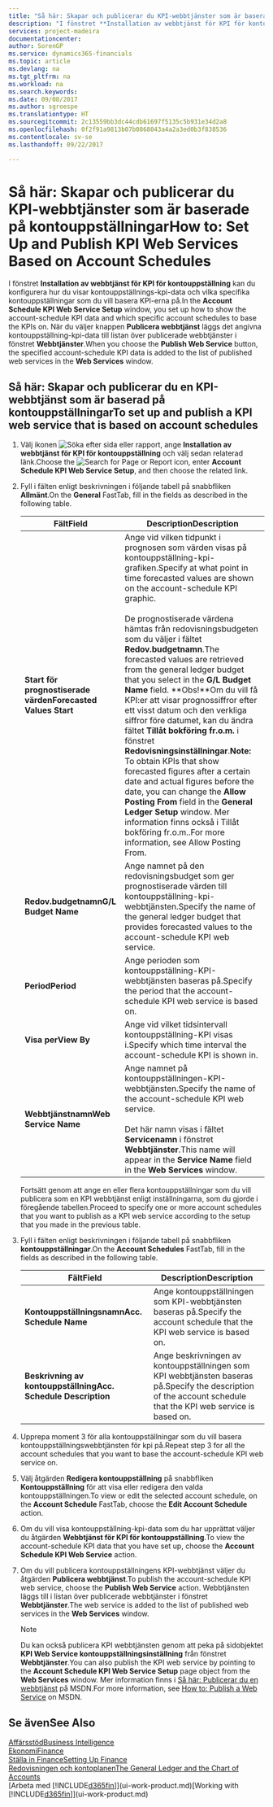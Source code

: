 ```yaml
---
title: "Så här: Skapar och publicerar du KPI-webbtjänster som är baserade på kontouppställningar | Microsoft Docs"
description: "I fönstret **Installation av webbtjänst för KPI för kontouppställning**, kan du konfigurera hur du visar kontouppställnings-kpi-data och vilka specifika kontouppställningar som du vill basera KPI-erna på."
services: project-madeira
documentationcenter: 
author: SorenGP
ms.service: dynamics365-financials
ms.topic: article
ms.devlang: na
ms.tgt_pltfrm: na
ms.workload: na
ms.search.keywords: 
ms.date: 09/08/2017
ms.author: sgroespe
ms.translationtype: HT
ms.sourcegitcommit: 2c13559bb3dc44cdb61697f5135c5b931e34d2a8
ms.openlocfilehash: 0f2f91a9813b07b0868043a4a2a3ed0b3f838536
ms.contentlocale: sv-se
ms.lasthandoff: 09/22/2017

---
```

# <a name="how-to-set-up-and-publish-kpi-web-services-based-on-account-schedules"></a><span data-ttu-id="b01e3-103">Så här: Skapar och publicerar du KPI-webbtjänster som är baserade på kontouppställningar</span><span class="sxs-lookup"><span data-stu-id="b01e3-103">How to: Set Up and Publish KPI Web Services Based on Account Schedules</span></span>
<span data-ttu-id="b01e3-104">I fönstret **Installation av webbtjänst för KPI för kontouppställning** kan du konfigurera hur du visar kontouppställnings-kpi-data och vilka specifika kontouppställningar som du vill basera KPI-erna på.</span><span class="sxs-lookup"><span data-stu-id="b01e3-104">In the **Account Schedule KPI Web Service Setup** window, you set up how to show the account-schedule KPI data and which specific account schedules to base the KPIs on.</span></span> <span data-ttu-id="b01e3-105">När du väljer knappen **Publicera webbtjänst** läggs det angivna kontouppställning-kpi-data till listan över publicerade webbtjänster i fönstret **Webbtjänster**.</span><span class="sxs-lookup"><span data-stu-id="b01e3-105">When you choose the **Publish Web Service** button, the specified account-schedule KPI data is added to the list of published web services in the **Web Services** window.</span></span>  

## <a name="to-set-up-and-publish-a-kpi-web-service-that-is-based-on-account-schedules"></a><span data-ttu-id="b01e3-106">Så här: Skapar och publicerar du en KPI-webbtjänst som är baserad på kontouppställningar</span><span class="sxs-lookup"><span data-stu-id="b01e3-106">To set up and publish a KPI web service that is based on account schedules</span></span>  

1.  <span data-ttu-id="b01e3-107">Välj ikonen ![Söka efter sida eller rapport](media/ui-search/search_small.png "ikonen Söka efter sida eller rapport"), ange **Installation av webbtjänst för KPI för kontouppställning** och välj sedan relaterad länk.</span><span class="sxs-lookup"><span data-stu-id="b01e3-107">Choose the ![Search for Page or Report](media/ui-search/search_small.png "Search for Page or Report icon") icon, enter **Account Schedule KPI Web Service Setup**, and then choose the related link.</span></span>  
2.  <span data-ttu-id="b01e3-108">Fyll i fälten enligt beskrivningen i följande tabell på snabbfliken **Allmänt**.</span><span class="sxs-lookup"><span data-stu-id="b01e3-108">On the **General** FastTab, fill in the fields as described in the following table.</span></span>  

    |<span data-ttu-id="b01e3-109">Fält</span><span class="sxs-lookup"><span data-stu-id="b01e3-109">Field</span></span>|<span data-ttu-id="b01e3-110">Description</span><span class="sxs-lookup"><span data-stu-id="b01e3-110">Description</span></span>|  
    |---------------------------------|---------------------------------------|  
    |<span data-ttu-id="b01e3-111">**Start för prognostiserade värden**</span><span class="sxs-lookup"><span data-stu-id="b01e3-111">**Forecasted Values Start**</span></span>|<span data-ttu-id="b01e3-112">Ange vid vilken tidpunkt i prognosen som värden visas på kontouppställning-kpi-grafiken.</span><span class="sxs-lookup"><span data-stu-id="b01e3-112">Specify at what point in time forecasted values are shown on the account-schedule KPI graphic.</span></span><br /><br /> <span data-ttu-id="b01e3-113">De prognostiserade värdena hämtas från redovisningsbudgeten som du väljer i fältet **Redov.budgetnamn**.</span><span class="sxs-lookup"><span data-stu-id="b01e3-113">The forecasted values are retrieved from the general ledger budget that you select in the **G/L Budget Name** field.</span></span> <span data-ttu-id="b01e3-114">**Obs!**Om du vill få KPI:er att visar prognossiffror efter ett visst datum och den verkliga siffror före datumet, kan du ändra fältet **Tillåt bokföring fr.o.m.** i fönstret **Redovisningsinställningar**.</span><span class="sxs-lookup"><span data-stu-id="b01e3-114">**Note:**  To obtain KPIs that show forecasted figures after a certain date and actual figures before the date, you can change the **Allow Posting From** field in the **General Ledger Setup** window.</span></span> <span data-ttu-id="b01e3-115">Mer information finns också i Tillåt bokföring fr.o.m..</span><span class="sxs-lookup"><span data-stu-id="b01e3-115">For more information, see Allow Posting From.</span></span>|  
    |<span data-ttu-id="b01e3-116">**Redov.budgetnamn**</span><span class="sxs-lookup"><span data-stu-id="b01e3-116">**G/L Budget Name**</span></span>|<span data-ttu-id="b01e3-117">Ange namnet på den redovisningsbudget som ger prognostiserade värden till kontouppställning-kpi-webbtjänsten.</span><span class="sxs-lookup"><span data-stu-id="b01e3-117">Specify the name of the general ledger budget that provides forecasted values to the account-schedule KPI web service.</span></span>|  
    |<span data-ttu-id="b01e3-118">**Period**</span><span class="sxs-lookup"><span data-stu-id="b01e3-118">**Period**</span></span>|<span data-ttu-id="b01e3-119">Ange perioden som kontouppställning-KPI-webbtjänsten baseras på.</span><span class="sxs-lookup"><span data-stu-id="b01e3-119">Specify the period that the account-schedule KPI web service is based on.</span></span>|  
    |<span data-ttu-id="b01e3-120">**Visa per**</span><span class="sxs-lookup"><span data-stu-id="b01e3-120">**View By**</span></span>|<span data-ttu-id="b01e3-121">Ange vid vilket tidsintervall kontouppställning-KPI visas i.</span><span class="sxs-lookup"><span data-stu-id="b01e3-121">Specify which time interval the account-schedule KPI is shown in.</span></span>|  
    |<span data-ttu-id="b01e3-122">**Webbtjänstnamn**</span><span class="sxs-lookup"><span data-stu-id="b01e3-122">**Web Service Name**</span></span>|<span data-ttu-id="b01e3-123">Ange namnet på kontouppställningen-KPI-webbtjänsten.</span><span class="sxs-lookup"><span data-stu-id="b01e3-123">Specify the name of the account-schedule KPI web service.</span></span><br /><br /> <span data-ttu-id="b01e3-124">Det här namn visas i fältet **Servicenamn** i fönstret **Webbtjänster**.</span><span class="sxs-lookup"><span data-stu-id="b01e3-124">This name will appear in the **Service Name** field in the **Web Services** window.</span></span>|  

    <span data-ttu-id="b01e3-125">Fortsätt genom att ange en eller flera kontouppställningar som du vill publicera som en KPI webbtjänst enligt inställningarna, som du gjorde i föregående tabellen.</span><span class="sxs-lookup"><span data-stu-id="b01e3-125">Proceed to specify one or more account schedules that you want to publish as a KPI web service according to the setup that you made in the previous table.</span></span>  

3.  <span data-ttu-id="b01e3-126">Fyll i fälten enligt beskrivningen i följande tabell på snabbfliken **kontouppställningar**.</span><span class="sxs-lookup"><span data-stu-id="b01e3-126">On the **Account Schedules** FastTab, fill in the fields as described in the following table.</span></span>  

    |<span data-ttu-id="b01e3-127">Fält</span><span class="sxs-lookup"><span data-stu-id="b01e3-127">Field</span></span>|<span data-ttu-id="b01e3-128">Description</span><span class="sxs-lookup"><span data-stu-id="b01e3-128">Description</span></span>|  
    |---------------------------------|---------------------------------------|  
    |<span data-ttu-id="b01e3-129">**Kontouppställningsnamn**</span><span class="sxs-lookup"><span data-stu-id="b01e3-129">**Acc. Schedule Name**</span></span>|<span data-ttu-id="b01e3-130">Ange kontouppställningen som KPI-webbtjänsten baseras på.</span><span class="sxs-lookup"><span data-stu-id="b01e3-130">Specify the account schedule that the KPI web service is based on.</span></span>|  
    |<span data-ttu-id="b01e3-131">**Beskrivning av kontouppställning**</span><span class="sxs-lookup"><span data-stu-id="b01e3-131">**Acc. Schedule Description**</span></span>|<span data-ttu-id="b01e3-132">Ange beskrivningen av kontouppställningen som KPI webbtjänsten baseras på.</span><span class="sxs-lookup"><span data-stu-id="b01e3-132">Specify the description of the account schedule that the KPI web service is based on.</span></span>|  

4.  <span data-ttu-id="b01e3-133">Upprepa moment 3 för alla kontouppställningar som du vill basera kontouppställningswebbtjänsten för kpi på.</span><span class="sxs-lookup"><span data-stu-id="b01e3-133">Repeat step 3 for all the account schedules that you want to base the account-schedule KPI web service on.</span></span>  
5.  <span data-ttu-id="b01e3-134">Välj åtgärden **Redigera kontouppställning** på snabbfliken **Kontouppställning** för att visa eller redigera den valda kontouppställningen.</span><span class="sxs-lookup"><span data-stu-id="b01e3-134">To view or edit the selected account schedule, on the **Account Schedule** FastTab, choose the **Edit Account Schedule** action.</span></span>  
6.  <span data-ttu-id="b01e3-135">Om du vill visa kontouppställning-kpi-data som du har upprättat väljer du åtgärden **Webbtjänst för KPI för kontouppställning**.</span><span class="sxs-lookup"><span data-stu-id="b01e3-135">To view the account-schedule KPI data that you have set up, choose the **Account Schedule KPI Web Service** action.</span></span>  
7.  <span data-ttu-id="b01e3-136">Om du vill publicera kontouppställningens KPI-webbtjänst väljer du åtgärden **Publicera webbtjänst**.</span><span class="sxs-lookup"><span data-stu-id="b01e3-136">To publish the account-schedule KPI web service, choose the **Publish Web Service** action.</span></span> <span data-ttu-id="b01e3-137">Webbtjänsten läggs till i listan över publicerade webbtjänster i fönstret **Webbtjänster**.</span><span class="sxs-lookup"><span data-stu-id="b01e3-137">The web service is added to the list of published web services in the **Web Services** window.</span></span>  

    > [!NOTE]  
    >  <span data-ttu-id="b01e3-138">Du kan också publicera KPI webbtjänsten genom att peka på sidobjektet **KPI Web Service kontouppställningsinställning** från fönstret **Webbtjänster**.</span><span class="sxs-lookup"><span data-stu-id="b01e3-138">You can also publish the KPI web service by pointing to the **Account Schedule KPI Web Service Setup** page object from the **Web Services** window.</span></span> <span data-ttu-id="b01e3-139">Mer information finns i [Så här: Publicerar du en webbtjänst](https://msdn.microsoft.com/en-us/library/dd338978.aspx) på MSDN.</span><span class="sxs-lookup"><span data-stu-id="b01e3-139">For more information, see [How to: Publish a Web Service](https://msdn.microsoft.com/en-us/library/dd338978.aspx) on MSDN.</span></span>  

## <a name="see-also"></a><span data-ttu-id="b01e3-140">Se även</span><span class="sxs-lookup"><span data-stu-id="b01e3-140">See Also</span></span>  
[<span data-ttu-id="b01e3-141">Affärsstöd</span><span class="sxs-lookup"><span data-stu-id="b01e3-141">Business Intelligence</span></span>](bi.md)  
[<span data-ttu-id="b01e3-142">Ekonomi</span><span class="sxs-lookup"><span data-stu-id="b01e3-142">Finance</span></span>](finance.md)  
[<span data-ttu-id="b01e3-143">Ställa in Finance</span><span class="sxs-lookup"><span data-stu-id="b01e3-143">Setting Up Finance</span></span>](finance-setup-finance.md)  
[<span data-ttu-id="b01e3-144">Redovisningen och kontoplanen</span><span class="sxs-lookup"><span data-stu-id="b01e3-144">The General Ledger and the Chart of Accounts</span></span>](finance-general-ledger.md)  
<span data-ttu-id="b01e3-145">[Arbeta med [!INCLUDE[d365fin](includes/d365fin_md.md)]](ui-work-product.md)</span><span class="sxs-lookup"><span data-stu-id="b01e3-145">[Working with [!INCLUDE[d365fin](includes/d365fin_md.md)]](ui-work-product.md)</span></span>

